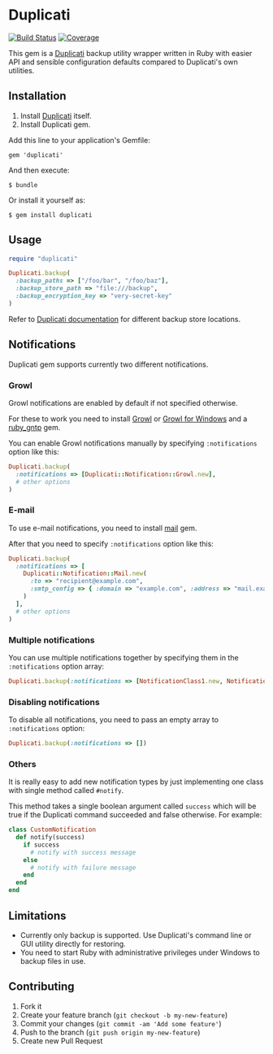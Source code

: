 # Duplicati
[![Build Status](https://secure.travis-ci.org/jarmo/duplicati-rb.png)](http://travis-ci.org/jarmo/duplicati-rb)
[![Coverage](https://coveralls.io/repos/jarmo/duplicati-rb/badge.png?branch=master)](https://coveralls.io/r/jarmo/duplicati-rb)

This gem is a [Duplicati](http://duplicati.com) backup utility wrapper written in Ruby with easier API and sensible configuration defaults compared to Duplicati's own utilities.

## Installation

1. Install [Duplicati](http://duplicati.com) itself.
2. Install Duplicati gem.

Add this line to your application's Gemfile:

    gem 'duplicati'

And then execute:

    $ bundle

Or install it yourself as:

    $ gem install duplicati

## Usage

````ruby
require "duplicati"

Duplicati.backup(
  :backup_paths => ["/foo/bar", "/foo/baz"],
  :backup_store_path => "file:///backup",
  :backup_encryption_key => "very-secret-key"
)
````

Refer to [Duplicati documentation](http://duplicati.com/howtos) for different backup store locations.

## Notifications

Duplicati gem supports currently two different notifications.

### Growl

Growl notifications are enabled by default if not specified otherwise.

For these to work you need to install [Growl](http://growl.info/) or [Growl for Windows](http://www.growlforwindows.com) and
a [ruby_gntp](https://github.com/snaka/ruby_gntp) gem.

You can enable Growl notifications manually by specifying ````:notifications```` option like this:

````ruby
Duplicati.backup(
  :notifications => [Duplicati::Notification::Growl.new],
  # other options
)
````

### E-mail

To use e-mail notifications, you need to install [mail](https://github.com/mikel/mail) gem.

After that you need to specify ````:notifications```` option like this:

````ruby
Duplicati.backup(
  :notifications => [
    Duplicati::Notification::Mail.new(
      :to => "recipient@example.com",
      :smtp_config => { :domain => "example.com", :address => "mail.example.com" }
    )
  ],
  # other options
)
````


### Multiple notifications

You can use multiple notifications together by specifying them in the ````:notifications```` option array:

````ruby
Duplicati.backup(:notifications => [NotificationClass1.new, NotificationClass2.new, ...])
````

### Disabling notifications

To disable all notifications, you need to pass an empty array to ````:notifications```` option:

````ruby
Duplicati.backup(:notifications => [])
````

### Others

It is really easy to add new notification types by just implementing one class with single method called ````#notify````.

This method takes a single boolean argument called ````success```` which will be true if the Duplicati command succeeded
and false otherwise. For example:

````ruby
class CustomNotification
  def notify(success)
    if success
      # notify with success message
    else
      # notify with failure message
    end
  end
end
````

## Limitations

* Currently only backup is supported. Use Duplicati's command line or GUI utility directly for restoring.
* You need to start Ruby with administrative privileges under Windows to backup files in use.

## Contributing

1. Fork it
2. Create your feature branch (`git checkout -b my-new-feature`)
3. Commit your changes (`git commit -am 'Add some feature'`)
4. Push to the branch (`git push origin my-new-feature`)
5. Create new Pull Request
